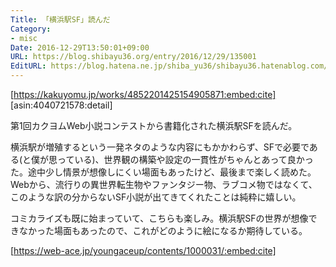 ```yaml
---
Title: 「横浜駅SF」読んだ
Category:
- misc
Date: 2016-12-29T13:50:01+09:00
URL: https://blog.shibayu36.org/entry/2016/12/29/135001
EditURL: https://blog.hatena.ne.jp/shiba_yu36/shibayu36.hatenablog.com/atom/entry/10328749687201945043
---
```


[https://kakuyomu.jp/works/4852201425154905871:embed:cite]
[asin:4040721578:detail]

第1回カクヨムWeb小説コンテストから書籍化された横浜駅SFを読んだ。

横浜駅が増殖するという一発ネタのような内容にもかかわらず、SFで必要である(と僕が思っている)、世界観の構築や設定の一貫性がちゃんとあって良かった。途中少し情景が想像しにくい場面もあったけど、最後まで楽しく読めた。Webから、流行りの異世界転生物やファンタジー物、ラブコメ物ではなくて、このような訳の分からないSF小説が出てきてくれたことは純粋に嬉しい。

コミカライズも既に始まっていて、こちらも楽しみ。横浜駅SFの世界が想像できなかった場面もあったので、これがどのように絵になるか期待している。

[https://web-ace.jp/youngaceup/contents/1000031/:embed:cite]
